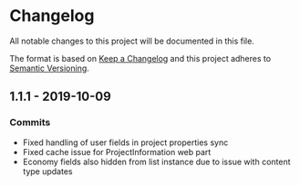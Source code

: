 # Changelog
All notable changes to this project will be documented in this file.

The format is based on [Keep a Changelog](http://keepachangelog.com/en/1.0.0/)
and this project adheres to [Semantic Versioning](http://semver.org/spec/v2.0.0.html).

## 1.1.1 - 2019-10-09

### Commits

- Fixed handling of user fields in project properties sync
- Fixed cache issue for ProjectInformation web part
- Economy fields also hidden from list instance due to issue with content type updates